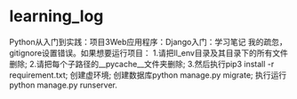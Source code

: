 # learning_log
Python从入门到实践：项目3Web应用程序：Django入门：学习笔记
我的疏忽，gitignore设置错误。如果想要运行项目：
1.请把ll_env目录及其目录下的所有文件删除;
2.请把每个子路径的__pycache__文件夹删除;
3.然后执行pip3 install -r requirement.txt;
创建虚环境;
创建数据库python manage.py migrate;
执行运行python manage.py runserver.
